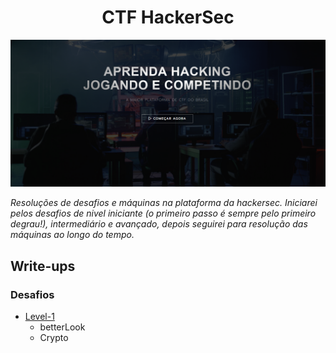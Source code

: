 # <h1 align="center">CTF HackerSec</h1>

![screenshot](hackersec.png)

*Resoluções de desafios e máquinas na plataforma da hackersec.
Iniciarei pelos desafios de nivel iniciante (o primeiro passo é sempre pelo primeiro degrau!), intermediário e avançado, depois seguirei para resolução das máquinas ao longo do tempo.*

## Write-ups

### Desafios
- [Level-1](/challenges/level-1/crypto/)
  - betterLook
  - Crypto
